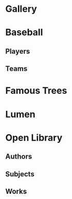 # Gallery

# Baseball

## Players

<div id="players-datalist" class="hh-data-list mt-4"></div>
<script>
  var playersOptions = new DLPlayersOptions002('players-datalist');
  playersOptions.processMode.showTool = true;
  new HHDataList(playersOptions);
</script>

## Teams

<div id="teams-datalist" class="hh-data-list mt-4"></div>
<script>
  var teamsOptions = new DLTeamsOptions002('teams-datalist');
  teamsOptions.processMode.showTool = true;
  new HHDataList(teamsOptions);
</script>

# Famous Trees

<div id="famous-trees-datalist" class="hh-data-list mt-4"></div>
<script>
  var treesOptions = new DLTreesOptions002('famous-trees-datalist');
  treesOptions.processMode.showTool = true;
  new HHDataList(treesOptions);
</script>

# Lumen

<div id="lumen-datalist" class="hh-data-list mt-4"></div>
<script>
  var lumenOptions = new LumenOptions('lumen-datalist');
  lumenOptions.processMode.showTool = true;
  lumenOptions.processMode.value = 'copy';
  lumenOptions.themeDefinition.showTool = true;
  new HHDataList(lumenOptions);
</script>

# Open Library

## Authors

<div id="authors-datalist" class="hh-data-list mt-4"></div>
<script>
  var authorsOptions = new DLAuthorsOptions002('authors-datalist');
  authorsOptions.processMode.showTool = true;
  new HHDataList(authorsOptions);
</script>

## Subjects

<div id="subjects-datalist" class="hh-data-list mt-4"></div>
<script>
  var subjectsOptions = new DLSubjectsOptions002('subjects-datalist');
  subjectsOptions.processMode.showTool = true;
  new HHDataList(subjectsOptions);
</script>

## Works

<div id="works-datalist" class="hh-data-list mt-4"></div>
<script>
  var worksOptions = new DLWorksOptions002('works-datalist');
  worksOptions.processMode.showTool = true;
  new HHDataList(worksOptions);
</script>

